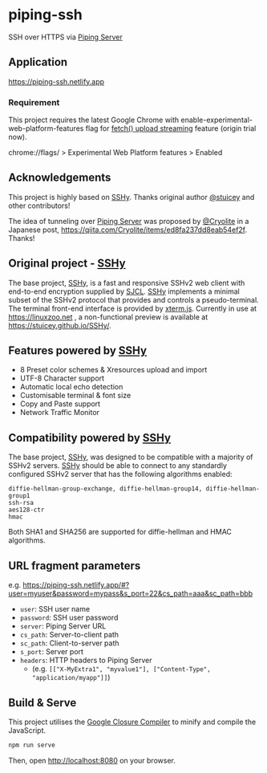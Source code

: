 # piping-ssh
SSH over HTTPS via [Piping Server](https://github.com/nwtgck/piping-server)

## Application
<https://piping-ssh.netlify.app>


### Requirement
This project requires the latest Google Chrome with enable-experimental-web-platform-features flag for [fetch() upload streaming](https://www.chromestatus.com/feature/5274139738767360) feature (origin trial now).

chrome://flags/ > Experimental Web Platform features > Enabled

## Acknowledgements
This project is highly based on [SSHy]. Thanks original author [@stuicey](https://github.com/stuicey) and other contributors!

The idea of tunneling over [Piping Server] was proposed by [@Cryolite](https://github.com/Cryolite) in a Japanese post, <https://qiita.com/Cryolite/items/ed8fa237dd8eab54ef2f>. Thanks!

## Original project - [SSHy]

The base project, [SSHy], is a fast and responsive SSHv2 web client with end-to-end encryption supplied by [SJCL](https://github.com/bitwiseshiftleft/sjcl). [SSHy] implements a minimal subset of the SSHv2 protocol that provides and controls a pseudo-terminal. The terminal front-end interface is provided by [xterm.js](https://github.com/sourcelair/xterm.js/). Currently in use at https://linuxzoo.net , a non-functional preview is available at https://stuicey.github.io/SSHy/.

## Features powered by [SSHy]

* 8 Preset color schemes & Xresources upload and import
* UTF-8 Character support
* Automatic local echo detection
* Customisable terminal & font size
* Copy and Paste support
* Network Traffic Monitor

## Compatibility powered by [SSHy]

The base project, [SSHy], was designed to be compatible with a majority of SSHv2 servers.
[SSHy] should be able to connect to any standardly configured SSHv2 server that has the following algorithms enabled:

```
diffie-hellman-group-exchange, diffie-hellman-group14, diffie-hellman-group1
ssh-rsa
aes128-ctr
hmac
```

Both SHA1 and SHA256 are supported for diffie-hellman and HMAC algorithms.

## URL fragment parameters

e.g. <https://piping-ssh.netlify.app/#?user=myuser&password=mypass&s_port=22&cs_path=aaa&sc_path=bbb>

* `user`: SSH user name
* `password`: SSH user password
* `server`: Piping Server URL
* `cs_path`: Server-to-client path
* `sc_path`: Client-to-server path
* `s_port`: Server port
* `headers`: HTTP headers to Piping Server
    - (e.g. `[["X-MyExtra1", "myvalue1"], ["Content-Type", "application/myapp"]]`)

## Build & Serve

This project utilises the [Google Closure Compiler](https://github.com/google/closure-compiler) to minify and compile the JavaScript.

```bash
npm run serve
```

Then, open <http://localhost:8080> on your browser.

[Piping Server]: https://github.com/nwtgck/piping-server
[SSHy]: https://github.com/stuicey/SSHy
